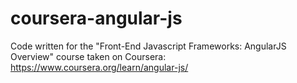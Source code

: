 # coursera-angular-js
Code written for the "Front-End Javascript Frameworks: AngularJS Overview" course taken on Coursera: https://www.coursera.org/learn/angular-js/
